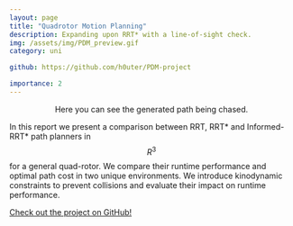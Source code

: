 ```yaml
---
layout: page
title: "Quadrotor Motion Planning"
description: Expanding upon RRT* with a line-of-sight check.
img: /assets/img/PDM_preview.gif
category: uni

github: https://github.com/h0uter/PDM-project

importance: 2
---
```


<!-- ![wow](/assets/img/PDM_preview.gif) -->
<div align="center">
    <div class="row">
        <div class="col-sm mt-3 mt-md-0">
            <img class="img-fluid rounded z-depth-1" src="{{ '/assets/img/PDM_preview.gif' | relative_url }}" alt="" title="example image"/>
        </div>
    </div>
    <div class="caption">
        Here you can see the generated path being chased.
    </div>
</div>

In this report we present a comparison between RRT, RRT* and Informed-RRT* path planners in $$R^3$$ for a general quad-rotor. We compare their runtime performance and optimal path cost in two unique environments. We introduce kinodynamic constraints to prevent collisions and evaluate their impact on runtime performance.

[Check out the project on GitHub!](https://github.com/h0uter/PDM-project)

<!-- In short: we built a simulation from the ground up in Python and then implemented RRT and RRT* path planning algorithms to find a path through an obstacle course. Then we simulated a quadrotor to execute this trajectory with a PID controller and chase mode. -->
